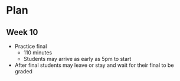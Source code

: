 # Plan
## Week 10

* Practice final 
	* 110 minutes
	* Students may arrive as early as 5pm to start
* After final students may leave or stay and wait for their final to be graded